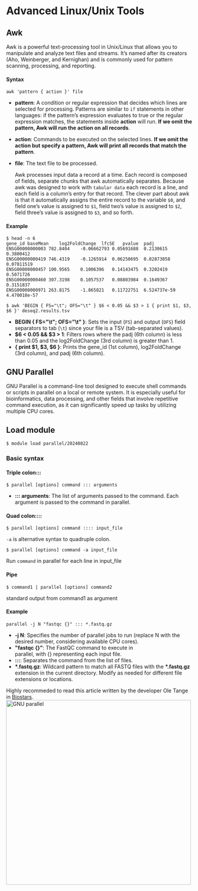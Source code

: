 # Advanced Linux/Unix Tools
## Awk
Awk is a powerful text-processing tool in Unix/Linux that allows you to manipulate and analyze text files and streams. It’s named after its creators (Aho, Weinberger, and Kernighan) and is commonly used for pattern scanning, processing, and reporting.

#### Syntax
```
awk 'pattern { action }' file
```

- **pattern**: A condition or regular expression that decides which lines are selected for processing. Patterns are  similar to  `if` statements in other languages: if the pattern’s expression evaluates to true or the regular expression matches, the statements inside **action** will run. **If we omit the pattern, Awk will run the action on all records**.

- **action**: Commands to be executed on the selected lines. **If we omit the action but specify a pattern, Awk will print all records that match the pattern**. 

- **file**: The text file to be processed.

  Awk processes input data a record at a time. Each record is composed of fields, separate chunks that awk automatically separates. Because awk was designed to work with `tabular data` each record is a line, and each field is a column’s entry for that record. The clever part about awk is that it automatically assigns the entire record to the variable `$0`, and field one’s value is assigned to `$1`, field two’s value is assigned to `$2`, field three’s value is assigned to `$3`, and so forth.	

#### Example
```
$ head -n 6 
gene_id	baseMean	log2FoldChange	lfcSE	pvalue	padj
ENSG00000000003	782.8404	-0.06662793	0.05691688	0.2130615	0.3800412
ENSG00000000419	746.4319	-0.1265914	0.06250695	0.02873058	0.07811519
ENSG00000000457	100.9565	0.1006396	0.14143475	0.3202419	0.5071726
ENSG00000000460	307.3198	0.1057537	0.08803984	0.1649367	0.3151837
ENSG00000000971	263.8175	-1.865821	0.11722751	6.524737e-59	4.470018e-57

$ awk 'BEGIN { FS="\t"; OFS="\t" } $6 < 0.05 && $3 > 1 { print $1, $3, $6 }' deseq2.results.tsv 
```

- **BEGIN { FS="\t"; OFS="\t" }**: Sets the input (`FS`) and output (`OFS`) field separators to tab (`\t`) since your file is a TSV (tab-separated values).
- **$6 < 0.05 && $3 > 1**: Filters rows where the padj (6th column) is less than 0.05 and the log2FoldChange (3rd column) is greater than 1.
- **{ print $1, $3, $6 }**: Prints the gene_id (1st column), log2FoldChange (3rd column), and padj (6th column).

## GNU Parallel
GNU Parallel is a command-line tool designed to execute shell commands or scripts in parallel on a local or remote system. It is especially useful for bioinformatics, data processing, and other fields that involve repetitive command execution, as it can significantly speed up tasks by utilizing multiple CPU cores.

## Load module
```
$ module load parallel/20240822
```
### Basic syntax
#### Triple colon:::
```
$ parallel [options] command ::: arguments
```

- **::: arguments**: The list of arguments passed to the command. Each argument is passed to the command in parallel.


#### Quad colon::::
```
$ parallel [options] command :::: input_file
```

`-a` is alternative syntax to quadruple colon.
```
$ parallel [options] command -a input_file
```

Run `command` in parallel for each line in input_file

#### Pipe
```
$ command1 | parallel [options] command2
```
standard output from command1 as argument


#### Example
```
parallel -j N "fastqc {}" ::: *.fastq.gz
```

- **-j N**: Specifies the number of parallel jobs to run (replace N with the desired number, considering available CPU cores).
- **"fastqc {}"**: The FastQC command to execute in parallel, with {} representing each input file.
- **:::**: Separates the command from the list of files.
- **\*.fastq.gz**: Wildcard pattern to match all FASTQ files with the **\*.fastq.gz** extension in the current directory. Modify as needed for different file extensions or locations.

Highly recommeded to read this article written by the developer Ole Tange in [Biostars](https://www.biostars.org/p/63816/). 
 <img src="http://i.stack.imgur.com/17FsG.png" alt="GNU parallel" style="height:500px;" />
